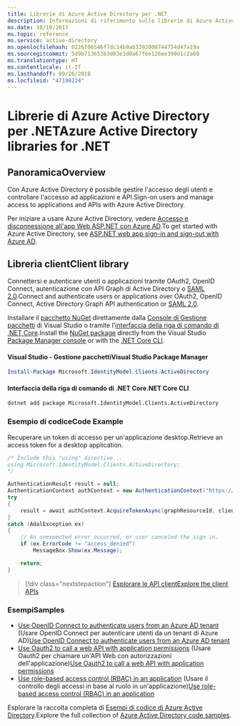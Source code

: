 ```yaml
---
title: Librerie di Azure Active Directory per .NET
description: Informazioni di riferimento sulle librerie di Azure Active Directory per .NET
ms.date: 10/19/2017
ms.topic: reference
ms.service: active-directory
ms.openlocfilehash: 0226f06546f7dc14b9ab3392008744754d47a19a
ms.sourcegitcommit: 5d9b713653b3d03e1d0a67f6e126ee399d1c2a60
ms.translationtype: HT
ms.contentlocale: it-IT
ms.lasthandoff: 09/26/2018
ms.locfileid: "47190224"
---
```

# <a name="azure-active-directory-libraries-for-net"></a><span data-ttu-id="37624-103">Librerie di Azure Active Directory per .NET</span><span class="sxs-lookup"><span data-stu-id="37624-103">Azure Active Directory libraries for .NET</span></span>

## <a name="overview"></a><span data-ttu-id="37624-104">Panoramica</span><span class="sxs-lookup"><span data-stu-id="37624-104">Overview</span></span>

<span data-ttu-id="37624-105">Con Azure Active Directory è possibile gestire l'accesso degli utenti e controllare l'accesso ad applicazioni e API.</span><span class="sxs-lookup"><span data-stu-id="37624-105">Sign-on users and manage access to applications and APIs with Azure Active Directory.</span></span>

<span data-ttu-id="37624-106">Per iniziare a usare Azure Active Directory, vedere [Accesso e disconnessione all'app Web ASP.NET con Azure AD](/azure/active-directory/develop/active-directory-devquickstarts-webapp-dotnet).</span><span class="sxs-lookup"><span data-stu-id="37624-106">To get started with Azure Active Directory, see [ASP.NET web app sign-in and sign-out with Azure AD](/azure/active-directory/develop/active-directory-devquickstarts-webapp-dotnet).</span></span>

## <a name="client-library"></a><span data-ttu-id="37624-107">Libreria client</span><span class="sxs-lookup"><span data-stu-id="37624-107">Client library</span></span>

<span data-ttu-id="37624-108">Connettersi e autenticare utenti o applicazioni tramite OAuth2, OpenID Connect, autenticazione con API Graph di Active Directory o [SAML 2.0](https://docs.microsoft.com/azure/active-directory/develop/active-directory-saml-protocol-reference).</span><span class="sxs-lookup"><span data-stu-id="37624-108">Connect and authenticate users or applications over OAuth2, OpenID Connect, Active Directory Graph API authentication or [SAML 2.0](https://docs.microsoft.com/azure/active-directory/develop/active-directory-saml-protocol-reference).</span></span>

<span data-ttu-id="37624-109">Installare il [pacchetto NuGet](https://www.nuget.org/packages/Microsoft.Azure.Management.AppService.Fluent) direttamente dalla [Console di Gestione pacchetti][PackageManager] di Visual Studio o tramite l'[interfaccia della riga di comando di .NET Core][DotNetCLI].</span><span class="sxs-lookup"><span data-stu-id="37624-109">Install the [NuGet package](https://www.nuget.org/packages/Microsoft.Azure.Management.AppService.Fluent) directly from the Visual Studio [Package Manager console][PackageManager] or with the [.NET Core CLI][DotNetCLI].</span></span>

#### <a name="visual-studio-package-manager"></a><span data-ttu-id="37624-110">Visual Studio - Gestione pacchetti</span><span class="sxs-lookup"><span data-stu-id="37624-110">Visual Studio Package Manager</span></span>

```powershell
Install-Package Microsoft.IdentityModel.Clients.ActiveDirectory
```

#### <a name="net-core-cli"></a><span data-ttu-id="37624-111">Interfaccia della riga di comando di .NET Core</span><span class="sxs-lookup"><span data-stu-id="37624-111">.NET Core CLI</span></span>

```bash
dotnet add package Microsoft.IdentityModel.Clients.ActiveDirectory
```

### <a name="code-example"></a><span data-ttu-id="37624-112">Esempio di codice</span><span class="sxs-lookup"><span data-stu-id="37624-112">Code Example</span></span>

<span data-ttu-id="37624-113">Recuperare un token di accesso per un'applicazione desktop.</span><span class="sxs-lookup"><span data-stu-id="37624-113">Retrieve an access token for a desktop application.</span></span>

```csharp
/* Include this "using" directive...
using Microsoft.IdentityModel.Clients.ActiveDirectory;
*/

AuthenticationResult result = null;
AuthenticationContext authContext = new AuthenticationContext("https://someauthority.com");
try
{
    result = await authContext.AcquireTokenAsync(graphResourceId, clientId, redirectUri, new PlatformParameters(PromptBehavior.Auto));
}
catch (AdalException ex)
{
    // An unexpected error occurred, or user canceled the sign in.
    if (ex.ErrorCode != "access_denied")
        MessageBox.Show(ex.Message);

    return;
}
```

> [!div class="nextstepaction"]
> [<span data-ttu-id="37624-114">Esplorare le API client</span><span class="sxs-lookup"><span data-stu-id="37624-114">Explore the client APIs</span></span>](/dotnet/api/overview/azure/activedirectory/client)

### <a name="samples"></a><span data-ttu-id="37624-115">Esempi</span><span class="sxs-lookup"><span data-stu-id="37624-115">Samples</span></span>

* <span data-ttu-id="37624-116">[Use OpenID Connect to authenticate users from an Azure AD tenant](https://github.com/Azure-Samples/active-directory-dotnet-webapp-openidconnect) (Usare OpenID Connect per autenticare utenti da un tenant di Azure AD)</span><span class="sxs-lookup"><span data-stu-id="37624-116">[Use OpenID Connect to authenticate users from an Azure AD tenant](https://github.com/Azure-Samples/active-directory-dotnet-webapp-openidconnect)</span></span>
* <span data-ttu-id="37624-117">[Use Oauth2 to call a web API with application permissions](https://github.com/Azure-Samples/active-directory-dotnet-webapp-webapi-oauth2-appidentity) (Usare Oauth2 per chiamare un'API Web con autorizzazioni dell'applicazione)</span><span class="sxs-lookup"><span data-stu-id="37624-117">[Use Oauth2 to call a web API with application permissions](https://github.com/Azure-Samples/active-directory-dotnet-webapp-webapi-oauth2-appidentity)</span></span>
* <span data-ttu-id="37624-118">[Use role-based access control (RBAC) in an application](https://github.com/Azure-Samples/active-directory-dotnet-webapp-roleclaims) (Usare il controllo degli accessi in base al ruolo in un'applicazione)</span><span class="sxs-lookup"><span data-stu-id="37624-118">[Use role-based access control (RBAC) in an application](https://github.com/Azure-Samples/active-directory-dotnet-webapp-roleclaims)</span></span>

<span data-ttu-id="37624-119">Esplorare la raccolta completa di [Esempi di codice di Azure Active Directory](/azure/active-directory/develop/active-directory-code-samples).</span><span class="sxs-lookup"><span data-stu-id="37624-119">Explore the full collection of [Azure Active Directory code samples](/azure/active-directory/develop/active-directory-code-samples).</span></span>

[PackageManager]: https://docs.microsoft.com/nuget/tools/package-manager-console
[DotNetCLI]: https://docs.microsoft.com/dotnet/core/tools/dotnet-add-package
